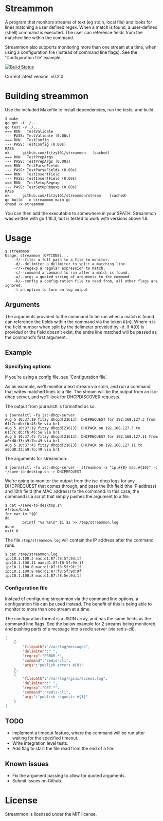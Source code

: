 # Streammon
A program that monitors streams of text (eg stdin, local file) and looks for lines matching a user defined regex.
When a match is found, a user-defined (shell) command is executed. The user can reference fields from the matched line
within the command. 

Streammon also supports monitoring more than one stream at a time, when using a configuration file (instead of command line flags). See the 'Configuration file' example.

[![Build Status](https://travis-ci.org/fitzy101/streammon.svg?branch=master)](https://travis-ci.org/fitzy101/streammon)

Current latest version: v0.2.0

# Building streammon
Use the included Makefile to install dependencies, run the tests, and build.

```
$ make
go get -t ./...
go test -v ./...
=== RUN   TestValidate
--- PASS: TestValidate (0.00s)
=== RUN   TestConfig
--- PASS: TestConfig (0.00s)
PASS
ok      github.com/fitzy101/streammon   (cached)
=== RUN   TestPrepArgs
--- PASS: TestPrepArgs (0.00s)
=== RUN   TestParseFields
--- PASS: TestParseFields (0.00s)
=== RUN   TestInsertField
--- PASS: TestInsertField (0.00s)
=== RUN   TestSetupRegexp
--- PASS: TestSetupRegexp (0.00s)
PASS
ok      github.com/fitzy101/streammon/stream    (cached)
go build  -o streammon main.go
chmod +x streammon

```

You can then add the executable to somewhere in your $PATH.
Streammon was written with go 1.10.3, but is tested to work with versions above 1.6.

# Usage
```
$ streammon
Usage: streammon [OPTIONS]...
	-f/--file: a full path to a file to monitor.
	-d/--delimiter a delimiter to split a matching line.
	-r/--regexp a regular expression to match.
	-c/--command a command to run after a match is found.
	-a/--args a quoted string of arguments to the command.
	-k/--config a configuration file to read from, all other flags are ignored.
	-l an option to turn on log output
```

## Arguments
The arguments provided to the command to be run when a match is found can reference the fields within the command via the token #{n}. Where n is the field number when split by the delimeter provided by -d. If #{0} is provided or the field doesn't exist, the entire line matched will be passed as the command's first argument.

## Example

### Specifying options
If you're using a config file, see 'Configuration file'.

As an example, we'll monitor a text stream via stdin, and run a command that writes matched lines to a file.
The stream will be the output from an isc-dhcp server, and we'll look for DHCPDISCOVER requests.

The output from journalctl is formatted as so:
```
$ journalctl -fu isc-dhcp-server
Aug 5 10:37:19 fitzy dhcpd[21613]: DHCPREQUEST for 192.168.127.3 from 61:7c:db:fb:45:5e via br1
Aug 5 10:37:19 fitzy dhcpd[21613]: DHCPACK on 192.168.127.3 to 61:7c:db:fb:45:5e via br1
Aug 5 10:37:45 fitzy dhcpd[21613]: DHCPREQUEST for 192.168.127.11 from a0:d0:33:a9:7b:49 via br1
Aug 5 10:37:45 fitzy dhcpd[21613]: DHCPACK on 192.168.127.11 to a0:d0:33:a9:7b:49 via br1
```

The arguments for streammon:
```
$ journalctl -fu isc-dhcp-server | streammon -a "ip:#{8} mac:#{10}" -c ~/save-to-desktop.sh -r DHCPREQUEST
```

We're going to monitor the output from the isc-dhcp logs for any DHCPREQUEST that comes through, and pass the 8th field (the IP address) and 10th field (the MAC address) to the command. In this case, the command is a script that simply pushes the argument to a file.

```
$ cat ~/save-to-desktop.sh
#!/bin/bash
for var in "$@"
do
        printf "%s %s\n" $1 $2 >> /tmp/streammon.log
done
exit 0
```

The file `/tmp/streammon.log` will contain the IP address after the command runs.

```
$ cat /tmp/streammon.log
ip:10.1.100.3 mac:d1:87:f8:5f:9d:1f
ip:10.1.100.11 mac:d1:87:f8:5f:9e:1f
ip:10.1.100.6 mac:d1:87:f8:5f:9f:1f
ip:10.1.100.9 mac:d1:87:f8:5f:9d:9f
ip:10.1.100.8 mac:d1:87:f8:5e:9d:1f
```

### Configuration file
Instead of configuring streammon via the command line options, a configuration file can be used instead. The benefit of this is being able to monitor to more than one stream at a time.

The configuration format is a JSON array, and has the same fields as the command line flags. See the below example for 2 streams being monitored, and pushing parts of a message into a redis server (via redis-cli).

```json
[
	{
		"filepath":"/var/log/messages",
		"delimiter":" ",
		"regexp":"ERROR.*",
		"command":"redis-cli",
		"args":"publish errors #{0}"
	},
	{
		"filepath":"/var/log/nginx/access.log",
		"delimiter":" ",
		"regexp":"GET.*",
		"command":"redis-cli",
		"args":"publish requests #{1}"
	}
]
```

## TODO
- Implement a timeout feature, where the command will be run after waiting for the specified timeout.
- Write integration level tests.
- Add flag to start the file read from the end of a file.

## Known issues
- Fix the argument passing to allow for quoted arguments.
- Submit issues on Github.

# License
Streammon is licensed under the MIT license.
